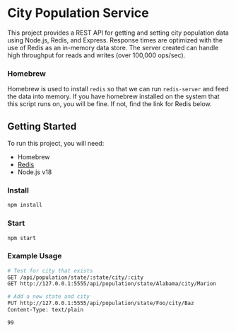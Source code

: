 # City Population Service

This project provides a REST API for getting and setting city population data using Node.js, Redis, and Express. Response times are optimized with the use of Redis as an in-memory data store. The server created can handle high throughput for reads and writes (over 100,000 ops/sec).

### Homebrew

Homebrew is used to install `redis` so that we can run `redis-server` and feed the data into memory. If you have homebrew installed on the system that this script runs on, you will be fine. If not, find the link for Redis below.

## Getting Started

To run this project, you will need:

- Homebrew
- [Redis]([Title](https://redis.io/)) 
- Node.js v18

### Install

```bash
npm install
```

### Start

```bash
npm start
```

### Example Usage

```bash
# Test for city that exists
GET /api/population/state/:state/city/:city
GET http://127.0.0.1:5555/api/population/state/Alabama/city/Marion

# Add a new state and city
PUT http://127.0.0.1:5555/api/population/state/Foo/city/Baz 
Content-Type: text/plain

99
```
